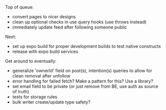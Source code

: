Top of queue:
- convert pages to nicer designs
- clean up optional checks in use query hooks (use throws instead)
- immediately update feed after following someone public

Next:
- set up expo build for proper development builds to test native constructs
- release with expo build services

Get around to eventually:
- generalize 'ownerId' field on post(s), intention(s) queries to allow for clean removal after unfollow
- error handling for failed fetch? Make a pattern for this? Use a library?
- set email field to be private (or just remove from BE, use auth as source of truth)
- tests for storage rules
- bulk writer create/update type safety?
